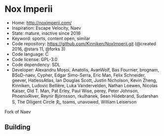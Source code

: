 # Nox Imperii

- Home: http://noximperii.com/
- Inspiration: Escape Velocity, Naev
- State: mature, inactive since 2016
- Keyword: sports, content open, similar
- Code repository: https://github.com/Kinniken/NoxImperii.git (@created 2016, @stars 11, @forks 3)
- Code language: C
- Code license: GPL-3.0
- Code dependency: SDL
- Developer: Alexandru Moșoi, Anatolis, AvanWolf, Bas Fournier, brognam, BSoD-naev, Cypher, Edgar Simo-Serra, Eric Man, Felix Schneider, geever, HatlessAtlas, Ian Douglas Scott, Justin Nicholson, Kevin Zheng, Kinniken, Ludovic Bellière, Luka Vandervelden, Nathan Loewen, Nicolas Kaiser, Old T. Man, Pat Erley, Paul Wise, perey, Peter Johnson, PhoenixRiver, Reynir Björnsson, rkulhanek, Sean Hildebrand, Sudarshan S, The Diligent Circle 丸, toams, unavowed, William Leiserson

Fork of Naev

## Building

